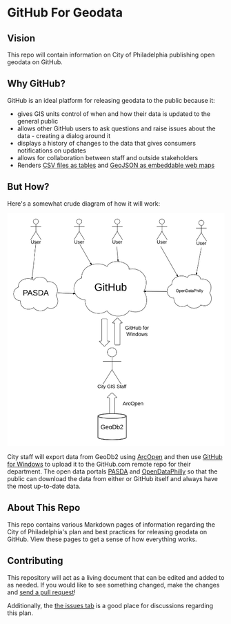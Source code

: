 # GitHub For Geodata

## Vision

This repo will contain information on City of Philadelphia publishing open geodata on GitHub.

## Why GitHub?

GitHub is an ideal platform for releasing geodata to the public because it:

* gives GIS units control of when and how their data is updated to the general public
* allows other GitHub users to ask questions and raise issues about the data - creating a dialog around it
* displays a history of changes to the data that gives consumers notifications on updates
* allows for collaboration between staff and outside stakeholders
* Renders [CSV files as tables](https://github.com/blog/1601-see-your-csvs) and [GeoJSON as embeddable web maps](https://help.github.com/articles/mapping-geojson-files-on-github)

## But How?

Here's a somewhat crude diagram of how it will work:

![Data Flow Diagram](https://github.com/CityOfPhiladelphia/github-for-geodata/blob/master/images/dataflow.jpeg)

City staff will export data from GeoDb2 using [ArcOpen](https://github.com/CityOfPhiladelphia/arc-open) and then use [GitHub for Windows](http://windows.github.com/) to upload it to the GitHub.com remote repo for their department. The open data portals [PASDA](http://www.pasda.psu.edu/) and [OpenDataPhilly](http://opendataphilly.org/) so that the public can download the data from either or GitHub itself and always have the most up-to-date data.

## About This Repo

This repo contains various Markdown pages of information regarding the City of Philadelphia's plan and best practices for releasing geodata on GitHub. View these pages to get a sense of how everything works.

## Contributing

This repository will act as a living document that can be edited and added to as needed. If you would like to see something changed, make the changes and [send a pull request](https://help.github.com/articles/using-pull-requests)!  

Additionally, the [the issues tab](https://github.com/CityOfPhiladelphia/github-for-geodata/issues) is a good place for discussions regarding this plan.



